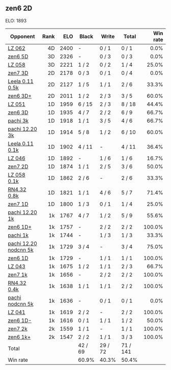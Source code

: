 ## zen6 2D ##

ELO: 1893

Opponent | Rank | ELO | Black | Write | Total | Win rate
---------|-----:|----:|-------|-------|-------|-------:
[LZ 062](LZ%20062.md) | 4D | 2400 | - | 0 / 1 | 0 / 1 | 0.0%
[zen6 5D](zen6%205D.md) | 3D | 2326 | - | 0 / 3 | 0 / 3 | 0.0%
[LZ 058](LZ%20058.md) | 3D | 2221 | 1 / 2 | 0 / 2 | 1 / 4 | 25.0%
[zen7 3D](zen7%203D.md) | 2D | 2178 | 0 / 3 | 0 / 1 | 0 / 4 | 0.0%
[Leela 0.11 0.5k](Leela%200.11%200.5k.md) | 2D | 2127 | 1 / 5 | 1 / 1 | 2 / 6 | 33.3%
[zen6 3D+](zen6%203D+.md) | 2D | 2011 | 1 / 2 | 2 / 3 | 3 / 5 | 60.0%
[LZ 051](LZ%20051.md) | 1D | 1959 | 6 / 15 | 2 / 3 | 8 / 18 | 44.4%
[zen6 3D](zen6%203D.md) | 1D | 1935 | 4 / 7 | 2 / 2 | 6 / 9 | 66.7%
[pachi 3k](pachi%203k.md) | 1D | 1918 | 1 / 1 | 3 / 5 | 4 / 6 | 66.7%
[pachi 12.20 3k](pachi%2012.20%203k.md) | 1D | 1914 | 5 / 8 | 1 / 2 | 6 / 10 | 60.0%
[Leela 0.11 0.1k](Leela%200.11%200.1k.md) | 1D | 1902 | 4 / 11 | - | 4 / 11 | 36.4%
[LZ 046](LZ%20046.md) | 1D | 1892 | - | 1 / 6 | 1 / 6 | 16.7%
[zen7 2D](zen7%202D.md) | 1D | 1874 | 1 / 1 | 2 / 5 | 3 / 6 | 50.0%
[LZ 058 0.1k](LZ%20058%200.1k.md) | 1D | 1862 | 2 / 6 | - | 2 / 6 | 33.3%
[RN4.32 0.8k](RN4.32%200.8k.md) | 1D | 1821 | 1 / 1 | 4 / 6 | 5 / 7 | 71.4%
[zen7 1D](zen7%201D.md) | 1D | 1800 | 1 / 3 | 0 / 1 | 1 / 4 | 25.0%
[pachi 12.20 1k](pachi%2012.20%201k.md) | 1k | 1767 | 4 / 7 | 1 / 2 | 5 / 9 | 55.6%
[zen6 1D+](zen6%201D+.md) | 1k | 1757 | - | 2 / 2 | 2 / 2 | 100.0%
[pachi 1k](pachi%201k.md) | 1k | 1744 | - | 1 / 3 | 1 / 3 | 33.3%
[pachi 12.20 nodcnn 5k](pachi%2012.20%20nodcnn%205k.md) | 1k | 1729 | 3 / 4 | - | 3 / 4 | 75.0%
[zen6 1D](zen6%201D.md) | 1k | 1729 | - | 1 / 1 | 1 / 1 | 100.0%
[LZ 043](LZ%20043.md) | 1k | 1675 | 1 / 2 | 1 / 1 | 2 / 3 | 66.7%
[zen7 1k](zen7%201k.md) | 1k | 1656 | - | 2 / 2 | 2 / 2 | 100.0%
[RN4.32 0.4k](RN4.32%200.4k.md) | 1k | 1638 | 1 / 1 | 1 / 1 | 2 / 2 | 100.0%
[pachi nodcnn 5k](pachi%20nodcnn%205k.md) | 1k | 1636 | - | 0 / 1 | 0 / 1 | 0.0%
[LZ 041](LZ%20041.md) | 1k | 1619 | 2 / 2 | - | 2 / 2 | 100.0%
[zen6 1D-](zen6%201D-.md) | 1k | 1616 | 0 / 1 | 1 / 1 | 1 / 2 | 50.0%
[zen7 2k](zen7%202k.md) | 2k | 1559 | 1 / 1 | - | 1 / 1 | 100.0%
[zen6 1k+](zen6%201k+.md) | 2k | 1547 | 2 / 2 | 1 / 1 | 3 / 3 | 100.0%
Total | | | 42 / 69 | 29 / 72 | 71 / 141 | 
Win rate| | | 60.9% | 40.3% | 50.4% | 
